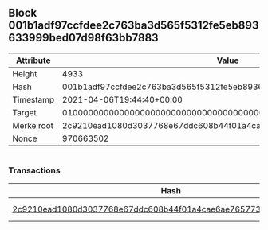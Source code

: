 ## Block 001b1adf97ccfdee2c763ba3d565f5312fe5eb893633999bed07d98f63bb7883

Attribute | Value
--- | ---
Height | 4933
Hash | 001b1adf97ccfdee2c763ba3d565f5312fe5eb893633999bed07d98f63bb7883
Timestamp | 2021-04-06T19:44:40+00:00
Target | 0100000000000000000000000000000000000000000000000000000000000000
Merke root | 2c9210ead1080d3037768e67ddc608b44f01a4cae6ae765773ac5e69cc9b26d8
Nonce | 970663502

```

```

### Transactions

Hash | Amount
--- | ---
[2c9210ead1080d3037768e67ddc608b44f01a4cae6ae765773ac5e69cc9b26d8](2c9210ead1080d3037768e67ddc608b44f01a4cae6ae765773ac5e69cc9b26d8.md) | 10.00000000 SKEPTI 
